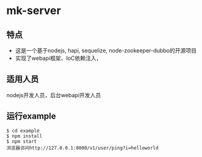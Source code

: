 # mk-server

## 特点

- 这是一个基于nodejs, hapi, sequelize, node-zookeeper-dubbo的开源项目  
- 实现了webapi框架、IoC依赖注入，

## 适用人员

nodejs开发人员，后台webapi开发人员

## 运行example

```
$ cd example
$ npm install
$ npm start
浏览器访问http://127.0.0.1:8000/v1/user/ping?i=helloworld
